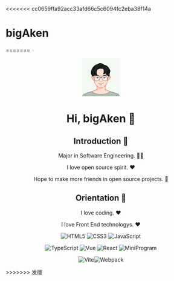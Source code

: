 <<<<<<< cc0659ffa92acc33afd66c5c6094fc2eba38f14a
# bigAken
=======
<div align=center>

<img alt="bigAken" src="./src/assets/avatar.png" width=100 />

# Hi, bigAken :wave:

## Introduction :raised_hands:

Major in Software Engineering. :man_technologist:

I love open source spirit. :heart:

Hope to make more friends in open source projects. :eyes:

## Orientation :dart:

I love coding. :heart:

I love Front End technologys. :heart:

<p>

![HTML5](https://img.shields.io/badge/-HTML5-red?logo=html5&logoColor=white)
![CSS3](https://img.shields.io/badge/-CSS3-blue?logo=css3&logoColor=white)
![JavaScript](https://img.shields.io/badge/-JavaScript-yellow?logo=javascript&logoColor=white)

</p>

<p>

![TypeScript](https://img.shields.io/badge/-TypeScript-blue?logo=typescript&logoColor=white)
![Vue](https://img.shields.io/badge/-Vue-34495e?logo=vue.js)
![React](https://img.shields.io/badge/-React-282c34?logo=react)
![MiniProgram](https://img.shields.io/badge/-MiniProgram-07c160?logo=wechat&logoColor=white)

</p>

<p>

![Vite](https://img.shields.io/badge/-Vite-646cff?logo=vite&logoColor=white)![Webpack](https://img.shields.io/badge/-Webpack-1a6bac?logo=webpack)

</p>

</div>
>>>>>>> 发版
